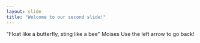```yaml
---
layout: slide
title: "Welcome to our second slide!"
---
```

"Float like a butterfly, sting like a bee" Moises 
Use the left arrow to go back!
